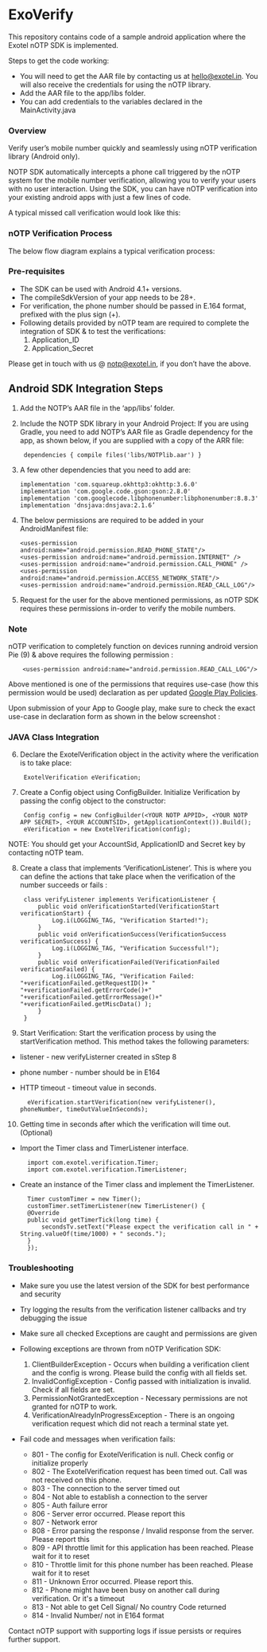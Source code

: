# ExoVerify

This repository contains code of a sample android application where the Exotel nOTP SDK is implemented.

Steps to get the code working:
* You will need to get the AAR file by contacting us at hello@exotel.in. You will also receive the credentials for using the nOTP library.
* Add the AAR file to the app/libs folder. 
* You can add credentials to the variables declared in the MainActivity.java

### Overview
Verify user’s mobile number quickly and seamlessly using nOTP verification library (Android only).

NOTP SDK automatically intercepts a phone call triggered by the nOTP system for the mobile number verification, allowing you to verify your users with no user interaction. Using the SDK, you can have nOTP verification into your existing android apps with just a few lines of code. 

A typical missed call verification would look like this:

### nOTP Verification Process
The below flow diagram explains a typical verification process:

### Pre-requisites
* The SDK can be used with Android 4.1+ versions.
* The compileSdkVersion of your app needs to be 28+.
* For verification, the phone number should be passed in E.164 format, prefixed with the plus sign (+).
* Following details provided by nOTP team are required to complete the integration of SDK & to test the verifications:
  1. Application_ID
  2. Application_Secret

Please get in touch with us @ <notp@exotel.in>, if you don’t have the above.

## Android SDK Integration Steps
1. Add the NOTP’s AAR file in the ‘app/libs’ folder.
2. Include the NOTP SDK library in your Android Project:
If you are using Gradle, you need to add NOTP’s AAR file as Gradle dependency for the app, as shown below, if you are supplied with a copy of the ARR file:    
    
        dependencies { compile files('libs/NOTPlib.aar') }
    
3. A few other dependencies that you need to add are:
       
       implementation 'com.squareup.okhttp3:okhttp:3.6.0'
       implementation 'com.google.code.gson:gson:2.8.0'
       implementation 'com.googlecode.libphonenumber:libphonenumber:8.8.3'
       implementation 'dnsjava:dnsjava:2.1.6’

4. The below permissions are required to be added in your AndroidManifest file:
                 
       <uses-permission android:name="android.permission.READ_PHONE_STATE"/>
       <uses-permission android:name="android.permission.INTERNET" />
       <uses-permission android:name="android.permission.CALL_PHONE" />
       <uses-permission android:name="android.permission.ACCESS_NETWORK_STATE"/>
       <uses-permission android:name="android.permission.READ_CALL_LOG"/>

5. Request for the user for the above mentioned permissions, as nOTP SDK requires these permissions in-order to verify the mobile numbers. 


### Note
nOTP verification to completely function on devices running  android version Pie (9) & above requires the following permission :

        <uses-permission android:name="android.permission.READ_CALL_LOG"/>

Above mentioned is one of the permissions that requires use-case (how this permission would be used) declaration as per updated [Google Play Policies](https://support.google.com/googleplay/android-developer/answer/9047303?hl=en).

Upon submission of your App to Google play, make sure to check the exact use-case in declaration form as shown in the below screenshot :

### JAVA Class Integration
6. Declare the ExotelVerification object in the activity where the verification is to take place:

        ExotelVerification eVerification;

7. Create a Config object using ConfigBuilder. Initialize Verification by passing the config object to the constructor:

        Config config = new ConfigBuilder(<YOUR NOTP APPID>, <YOUR NOTP APP SECRET>, <YOUR ACCOUNTSID>, getApplicationContext()).Build();
        eVerification = new ExotelVerification(config);

NOTE: You should get your AccountSid, ApplicationID and Secret key by contacting nOTP team.

8. Create a class that implements ‘VerificationListener’. This is where you can define the actions that take place when the verification of the number succeeds or fails :

        class verifyListener implements VerificationListener {
            public void onVerificationStarted(VerificationStart verificationStart) {
                Log.i(LOGGING_TAG, "Verification Started!");  
            }   
            public void onVerificationSuccess(VerificationSuccess verificationSuccess) {
                Log.i(LOGGING_TAG, "Verification Successful!");
            }
            public void onVerificationFailed(VerificationFailed verificationFailed) {
                Log.i(LOGGING_TAG, "Verification Failed: "+verificationFailed.getRequestID()+ " "+verificationFailed.getErrorCode()+" "+verificationFailed.getErrorMessage()+" "+verificationFailed.getMiscData() ); 
            }
        }

9. Start Verification:
Start the verification process by using the startVerification method. This method takes the following parameters:
* listener - new verifyListerner created in sStep 8
* phone number - number should be in E164 
* HTTP timeout - timeout value in seconds.


        eVerification.startVerification(new verifyListener(), phoneNumber, timeOutValueInSeconds);

10. Getting time in seconds after which the verification will time out. (Optional)
* Import the Timer class and TimerListener interface.
            
        import com.exotel.verification.Timer;
        import com.exotel.verification.TimerListener;

* Create an instance of the Timer class and implement the TimerListener.

        Timer customTimer = new Timer();
        customTimer.setTimerListener(new TimerListener() {
 	    @Override
        public void getTimerTick(long time) {
            secondsTv.setText("Please expect the verification call in " + String.valueOf(time/1000) + " seconds.");
        }
        });

### Troubleshooting
* Make sure you use the latest version of the SDK for best performance and security
* Try logging the results from the verification listener callbacks and try debugging the issue
* Make sure all checked Exceptions are caught and permissions are given
* Following exceptions are thrown from nOTP Verification SDK:
    1. ClientBuilderException - Occurs when building a verification client and the config is wrong. Please build the config with all fields set.
    2. InvalidConfigException - Config passed with initialization is invalid. Check if all fields are set.
    3. PermissionNotGrantedException - Necessary permissions are not granted for nOTP to work.
    4. VerificationAlreadyInProgressException - There is an ongoing verification request which did not reach a terminal state yet.


* Fail code and messages when verification fails:

    * 801 - The config for ExotelVerification is null. Check config or initialize properly
    * 802 - The ExotelVerification request has been timed out. Call was not received on this phone.
    * 803 - The connection to the server timed out
    * 804 - Not able to establish a connection to the server
    * 805 - Auth failure error
    * 806 - Server error occurred. Please report this
    * 807 - Network error
    * 808 - Error parsing the response / Invalid response from the server. Please report this
    * 809 - API throttle limit for this application has been reached. Please wait for it to reset
    * 810 - Throttle limit for this phone number has been reached. Please wait for it to reset
    * 811 - Unknown Error occurred. Please report this.
    * 812 - Phone might have been busy on another call during verification. Or it's a timeout
    * 813 - Not able to get Cell Signal/ No country Code returned
    * 814 - Invalid Number/ not in E164 format

Contact nOTP support with supporting logs if issue persists or requires further support.

